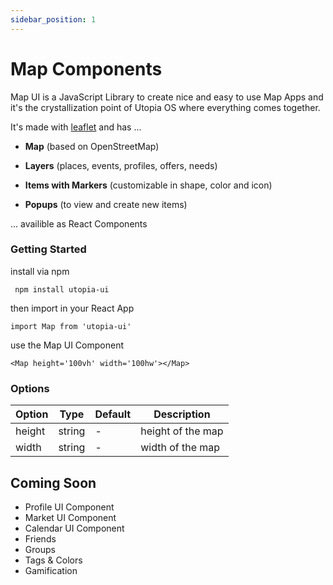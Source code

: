 ```yaml
---
sidebar_position: 1
---
```


# Map Components
Map UI is a JavaScript Library to create nice and easy to use Map Apps and it's the crystallization point of Utopia OS where everything comes together.

It's made with [leaflet](https://leafletjs.com) and has ...

* **Map** (based on OpenStreetMap)

* **Layers** (places, events, profiles, offers, needs)

* **Items with Markers** (customizable in shape, color and icon)

* **Popups** (to view and create new items)

... availible as React Components

### Getting Started

install via npm
```
 npm install utopia-ui
```

then import in your React App

```
import Map from 'utopia-ui'
```

use the Map UI Component

```
<Map height='100vh' width='100hw'></Map>
```

### Options


 Option         | Type        | Default      | Description 
 ---            | ---         | ---          | ---         
 height         | string      | -            |  height of the map           
 width          | string      | -            |  width of the map           


 ## Coming Soon

 * Profile UI Component
 * Market UI Component
 * Calendar UI Component
 * Friends
 * Groups
 * Tags & Colors
 * Gamification
